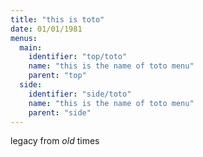```yaml
---
title: "this is toto"
date: 01/01/1981
menus:
  main:
    identifier: "top/toto"
    name: "this is the name of toto menu"
    parent: "top"
  side:
    identifier: "side/toto"
    name: "this is the name of toto menu"
    parent: "side"
---
```


legacy from _old_ times
